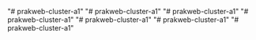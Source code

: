 "# prakweb-cluster-a1" 
"# prakweb-cluster-a1" 
"# prakweb-cluster-a1" 
"# prakweb-cluster-a1" 
"# prakweb-cluster-a1" 
"# prakweb-cluster-a1" 
"# prakweb-cluster-a1" 
